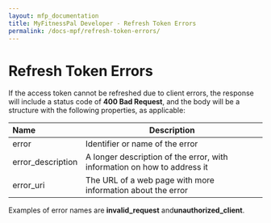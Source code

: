 ```yaml
---
layout: mfp_documentation
title: MyFitnessPal Developer - Refresh Token Errors
permalink: /docs-mpf/refresh-token-errors/
---
```


# Refresh Token Errors

If the access token cannot be refreshed due to client errors, the response will include a status code of **​400 Bad Request​**, and the body will be a structure with the following properties, as applicable:

**Name** | **Description** 
 :--- | --- 
error | Identifier or name of the error
error_description | A longer description of the error, with information on how to address it
error_uri | The URL of a web page with more information about the error

Examples of error names are ​**invalid_request**​ and ​**unauthorized_client**​.